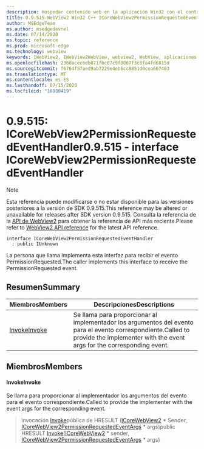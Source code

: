 ```yaml
---
description: Hospedar contenido web en la aplicación Win32 con el control Microsoft Edge WebView2
title: 0.9.515-WebView2 Win32 C++ ICoreWebView2PermissionRequestedEventHandler
author: MSEdgeTeam
ms.author: msedgedevrel
ms.date: 07/14/2020
ms.topic: reference
ms.prod: microsoft-edge
ms.technology: webview
keywords: IWebView2, IWebView2WebView, webview2, WebView, aplicaciones Win32, Win32, Edge, ICoreWebView2, ICoreWebView2Controller, control de explorador, HTML Edge
ms.openlocfilehash: 236dacec6db871fbc07c9f0067f3c8fa4fd6815d
ms.sourcegitcommit: f6764f57aed9ab7229e4eb6cc8851d0cea667403
ms.translationtype: MT
ms.contentlocale: es-ES
ms.lasthandoff: 07/15/2020
ms.locfileid: "10880419"
---
```

# <span data-ttu-id="bf66f-104">0.9.515: ICoreWebView2PermissionRequestedEventHandler</span><span class="sxs-lookup"><span data-stu-id="bf66f-104">0.9.515 - interface ICoreWebView2PermissionRequestedEventHandler</span></span> 

> [!NOTE]
> <span data-ttu-id="bf66f-105">Esta referencia puede modificarse o no estar disponible para las versiones posteriores a la versión de SDK 0.9.515.</span><span class="sxs-lookup"><span data-stu-id="bf66f-105">This reference may be altered or unavailable for releases after SDK version 0.9.515.</span></span> <span data-ttu-id="bf66f-106">Consulta la referencia de la [API de WebView2](../../../webview2-api-reference.md) para obtener la referencia de API más reciente.</span><span class="sxs-lookup"><span data-stu-id="bf66f-106">Please refer to [WebView2 API reference](../../../webview2-api-reference.md) for the latest API reference.</span></span>

```
interface ICoreWebView2PermissionRequestedEventHandler
  : public IUnknown
```

<span data-ttu-id="bf66f-107">La persona que llama implementa esta interfaz para recibir el evento PermissionRequested.</span><span class="sxs-lookup"><span data-stu-id="bf66f-107">The caller implements this interface to receive the PermissionRequested event.</span></span>

## <span data-ttu-id="bf66f-108">Resumen</span><span class="sxs-lookup"><span data-stu-id="bf66f-108">Summary</span></span>

 <span data-ttu-id="bf66f-109">Miembros</span><span class="sxs-lookup"><span data-stu-id="bf66f-109">Members</span></span>                        | <span data-ttu-id="bf66f-110">Descripciones</span><span class="sxs-lookup"><span data-stu-id="bf66f-110">Descriptions</span></span>
--------------------------------|---------------------------------------------
[<span data-ttu-id="bf66f-111">Invoke</span><span class="sxs-lookup"><span data-stu-id="bf66f-111">Invoke</span></span>](#invoke) | <span data-ttu-id="bf66f-112">Se llama para proporcionar al implementador los argumentos del evento para el evento correspondiente.</span><span class="sxs-lookup"><span data-stu-id="bf66f-112">Called to provide the implementer with the event args for the corresponding event.</span></span>

## <span data-ttu-id="bf66f-113">Miembros</span><span class="sxs-lookup"><span data-stu-id="bf66f-113">Members</span></span>

#### <span data-ttu-id="bf66f-114">Invoke</span><span class="sxs-lookup"><span data-stu-id="bf66f-114">Invoke</span></span> 

<span data-ttu-id="bf66f-115">Se llama para proporcionar al implementador los argumentos del evento para el evento correspondiente.</span><span class="sxs-lookup"><span data-stu-id="bf66f-115">Called to provide the implementer with the event args for the corresponding event.</span></span>

> <span data-ttu-id="bf66f-116">invocación [Invoke](#invoke)pública de HRESULT ([ICoreWebView2](icorewebview2.md) \* Sender, [ICoreWebView2PermissionRequestedEventArgs](icorewebview2permissionrequestedeventargs.md) \* args)</span><span class="sxs-lookup"><span data-stu-id="bf66f-116">public HRESULT [Invoke](#invoke)([ICoreWebView2](icorewebview2.md) \* sender, [ICoreWebView2PermissionRequestedEventArgs](icorewebview2permissionrequestedeventargs.md) \* args)</span></span>

